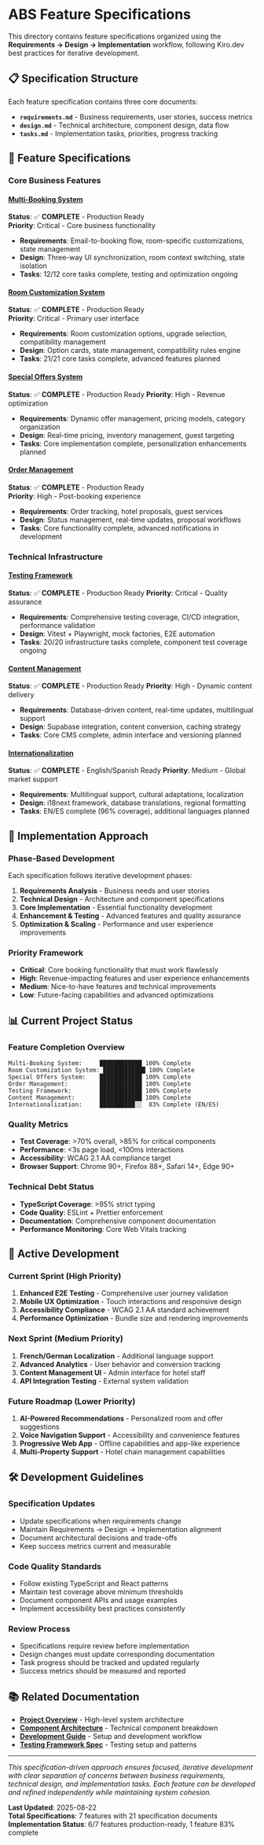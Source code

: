 # ABS Feature Specifications

This directory contains feature specifications organized using the **Requirements → Design → Implementation** workflow, following Kiro.dev best practices for iterative development.

## 📋 Specification Structure

Each feature specification contains three core documents:

- **`requirements.md`** - Business requirements, user stories, success metrics
- **`design.md`** - Technical architecture, component design, data flow
- **`tasks.md`** - Implementation tasks, priorities, progress tracking

## 🚀 Feature Specifications

### Core Business Features

#### [Multi-Booking System](./multi-booking-system/)
**Status**: ✅ **COMPLETE** - Production Ready  
**Priority**: Critical - Core business functionality

- **Requirements**: Email-to-booking flow, room-specific customizations, state management
- **Design**: Three-way UI synchronization, room context switching, state isolation
- **Tasks**: 12/12 core tasks complete, testing and optimization ongoing

#### [Room Customization System](./room-customization-system/)  
**Status**: ✅ **COMPLETE** - Production Ready  
**Priority**: Critical - Primary user interface

- **Requirements**: Room customization options, upgrade selection, compatibility management  
- **Design**: Option cards, state management, compatibility rules engine
- **Tasks**: 21/21 core tasks complete, advanced features planned

#### [Special Offers System](./special-offers-system/)
**Status**: ✅ **COMPLETE** - Production Ready
**Priority**: High - Revenue optimization

- **Requirements**: Dynamic offer management, pricing models, category organization
- **Design**: Real-time pricing, inventory management, guest targeting
- **Tasks**: Core implementation complete, personalization enhancements planned

#### [Order Management](./order-management/)
**Status**: ✅ **COMPLETE** - Production Ready  
**Priority**: High - Post-booking experience

- **Requirements**: Order tracking, hotel proposals, guest services
- **Design**: Status management, real-time updates, proposal workflows
- **Tasks**: Core functionality complete, advanced notifications in development

### Technical Infrastructure

#### [Testing Framework](./testing-framework/)
**Status**: ✅ **COMPLETE** - Production Ready
**Priority**: Critical - Quality assurance

- **Requirements**: Comprehensive testing coverage, CI/CD integration, performance validation
- **Design**: Vitest + Playwright, mock factories, E2E automation  
- **Tasks**: 20/20 infrastructure tasks complete, component test coverage ongoing

#### [Content Management](./content-management/)
**Status**: ✅ **COMPLETE** - Production Ready
**Priority**: High - Dynamic content delivery

- **Requirements**: Database-driven content, real-time updates, multilingual support
- **Design**: Supabase integration, content conversion, caching strategy
- **Tasks**: Core CMS complete, admin interface and versioning planned

#### [Internationalization](./internationalization/)
**Status**: ✅ **COMPLETE** - English/Spanish Ready
**Priority**: Medium - Global market support

- **Requirements**: Multilingual support, cultural adaptations, localization
- **Design**: i18next framework, database translations, regional formatting
- **Tasks**: EN/ES complete (96% coverage), additional languages planned

## 🎯 Implementation Approach

### Phase-Based Development
Each specification follows iterative development phases:

1. **Requirements Analysis** - Business needs and user stories
2. **Technical Design** - Architecture and component specifications  
3. **Core Implementation** - Essential functionality development
4. **Enhancement & Testing** - Advanced features and quality assurance
5. **Optimization & Scaling** - Performance and user experience improvements

### Priority Framework
- **Critical**: Core booking functionality that must work flawlessly
- **High**: Revenue-impacting features and user experience enhancements  
- **Medium**: Nice-to-have features and technical improvements
- **Low**: Future-facing capabilities and advanced optimizations

## 📊 Current Project Status

### Feature Completion Overview
```
Multi-Booking System:     ████████████ 100% Complete
Room Customization System: ████████████ 100% Complete  
Special Offers System:    ████████████ 100% Complete
Order Management:         ████████████ 100% Complete
Testing Framework:        ████████████ 100% Complete
Content Management:       ████████████ 100% Complete
Internationalization:     ██████████░░  83% Complete (EN/ES)
```

### Quality Metrics
- **Test Coverage**: >70% overall, >85% for critical components
- **Performance**: <3s page load, <100ms interactions
- **Accessibility**: WCAG 2.1 AA compliance target
- **Browser Support**: Chrome 90+, Firefox 88+, Safari 14+, Edge 90+

### Technical Debt Status
- **TypeScript Coverage**: >95% strict typing
- **Code Quality**: ESLint + Prettier enforcement
- **Documentation**: Comprehensive component documentation
- **Performance Monitoring**: Core Web Vitals tracking

## 🔄 Active Development

### Current Sprint (High Priority)
1. **Enhanced E2E Testing** - Comprehensive user journey validation
2. **Mobile UX Optimization** - Touch interactions and responsive design
3. **Accessibility Compliance** - WCAG 2.1 AA standard achievement
4. **Performance Optimization** - Bundle size and rendering improvements

### Next Sprint (Medium Priority)  
1. **French/German Localization** - Additional language support
2. **Advanced Analytics** - User behavior and conversion tracking
3. **Content Management UI** - Admin interface for hotel staff
4. **API Integration Testing** - External system validation

### Future Roadmap (Lower Priority)
1. **AI-Powered Recommendations** - Personalized room and offer suggestions
2. **Voice Navigation Support** - Accessibility and convenience features
3. **Progressive Web App** - Offline capabilities and app-like experience
4. **Multi-Property Support** - Hotel chain management capabilities

## 🛠️ Development Guidelines

### Specification Updates
- Update specifications when requirements change
- Maintain Requirements → Design → Implementation alignment  
- Document architectural decisions and trade-offs
- Keep success metrics current and measurable

### Code Quality Standards
- Follow existing TypeScript and React patterns
- Maintain test coverage above minimum thresholds
- Document component APIs and usage examples
- Implement accessibility best practices consistently

### Review Process
- Specifications require review before implementation
- Design changes must update corresponding documentation
- Task progress should be tracked and updated regularly  
- Success metrics should be measured and reported

## 📚 Related Documentation

- **[Project Overview](../01-project-overview.md)** - High-level system architecture
- **[Component Architecture](../02-component-architecture.md)** - Technical component breakdown
- **[Development Guide](../04-development-guide.md)** - Setup and development workflow
- **[Testing Framework Spec](./testing-framework/)** - Testing setup and patterns

---

*This specification-driven approach ensures focused, iterative development with clear separation of concerns between business requirements, technical design, and implementation tasks. Each feature can be developed and refined independently while maintaining system cohesion.*

**Last Updated**: 2025-08-22  
**Total Specifications**: 7 features with 21 specification documents  
**Implementation Status**: 6/7 features production-ready, 1 feature 83% complete